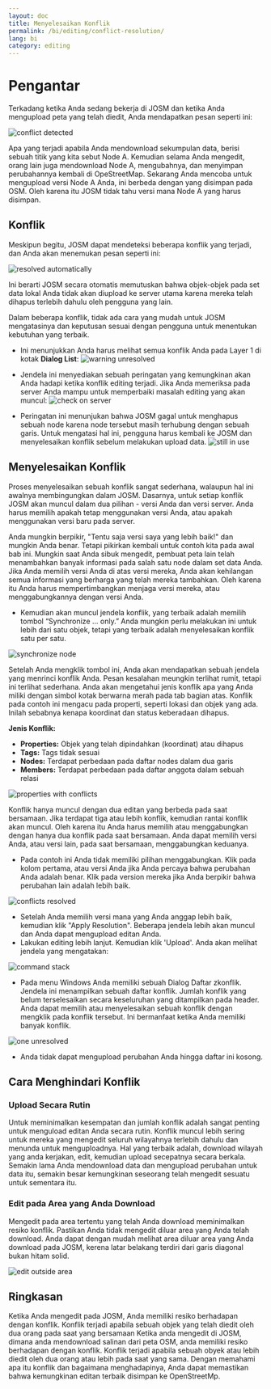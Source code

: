 ```yaml
---
layout: doc
title: Menyelesaikan Konflik
permalink: /bi/editing/conflict-resolution/
lang: bi
category: editing
---
```


Pengantar 
==========
Terkadang ketika Anda sedang bekerja di JOSM dan ketika Anda mengupload peta yang telah diedit, Anda mendapatkan pesan seperti ini:

![conflict detected][]

Apa yang terjadi apabila Anda mendownload sekumpulan data, berisi sebuah titik yang kita sebut Node A. Kemudian selama Anda mengedit, orang lain juga mendownload Node A, mengubahnya,
dan menyimpan perubahannya kembali di OpeStreetMap. Sekarang Anda mencoba untuk mengupload versi Node A Anda, ini berbeda dengan yang disimpan pada OSM. Oleh karena itu JOSM
tidak tahu versi mana Node A yang harus disimpan.

Konflik
--------
Meskipun begitu, JOSM dapat mendeteksi beberapa konflik yang terjadi, dan Anda akan menemukan pesan seperti ini:

![resolved automatically][]

Ini berarti JOSM secara otomatis memutuskan bahwa objek-objek pada set data lokal Anda tidak akan diupload ke server utama karena mereka telah dihapus terlebih dahulu oleh pengguna yang lain.

Dalam beberapa konflik, tidak ada cara yang mudah untuk JOSM mengatasinya dan keputusan sesuai dengan pengguna untuk menentukan kebutuhan yang terbaik. 

*	Ini menunjukkan Anda harus melihat semua konflik Anda pada Layer 1 di kotak **Dialog List**:
![warning unresolved][]

*	Jendela ini menyediakan sebuah peringatan yang kemungkinan akan Anda hadapi ketika konflik editing terjadi. Jika Anda memeriksa pada server Anda mampu untuk memperbaiki masalah 
	editing yang akan muncul:
![check on server][]

*	Peringatan ini menunjukan bahwa JOSM gagal untuk menghapus sebuah node karena node tersebut masih terhubung dengan sebuah garis. Untuk mengatasi hal ini, pengguna harus kembali ke
	JOSM dan menyelesaikan konflik sebelum melakukan upload data.
![still in use][]

Menyelesaikan Konflik
----------------------

Proses menyelesaikan sebuah konflik sangat sederhana, walaupun hal ini awalnya membingungkan dalam JOSM. Dasarnya, untuk setiap konflik JOSM akan muncul dalam dua pilihan - versi  Anda dan versi server. Anda harus memilih apakah tetap menggunakan versi Anda, atau apakah menggunakan versi baru pada server.

Anda mungkin berpikir, "Tentu saja versi saya yang lebih baik!" dan mungkin Anda benar. Tetapi pikirkan kembali untuk contoh kita pada awal bab ini. Mungkin saat Anda sibuk mengedit, pembuat peta lain telah menambahkan banyak informasi pada salah satu node dalam set data Anda. Jika Anda memilih versi Anda di atas versi mereka, Anda akan kehilangan semua informasi
yang berharga yang telah mereka tambahkan. Oleh karena itu Anda harus mempertimbangkan menjaga versi mereka, atau menggabungkannya dengan versi Anda. 

*	Kemudian akan muncul jendela konflik, yang terbaik adalah memilih tombol “Synchronize ... only.” Anda mungkin perlu melakukan ini untuk lebih dari satu objek, tetapi yang terbaik 
	adalah menyelesaikan konflik satu per satu. 
	
![synchronize node][]

Setelah Anda mengklik tombol ini, Anda akan mendapatkan sebuah jendela yang menrinci konflik Anda. Pesan kesalahan meungkin terlihat rumit, tetapi ini terlihat sederhana. Anda 
akan mengetahui jenis konflik apa yang Anda miliki dengan simbol kotak berwarna merah pada tab bagian atas. Konflik pada contoh ini mengacu pada properti, seperti lokasi dan objek 
yang ada. Inilah sebabnya kenapa koordinat dan status keberadaan dihapus.

**Jenis Konflik:**

*	**Properties:** Objek yang telah dipindahkan (koordinat) atau dihapus
*	**Tags:** Tags tidak sesuai
*	**Nodes:** Terdapat perbedaan pada daftar nodes dalam dua garis
*	**Members:** Terdapat perbedaan pada daftar anggota dalam sebuah relasi

![properties with conflicts][]

Konflik hanya muncul dengan dua editan yang berbeda pada saat bersamaan. Jika terdapat tiga atau lebih konflik, kemudian rantai konflik akan muncul. Oleh karena itu Anda harus memilih atau menggabungkan dengan hanya dua konflik pada saat bersamaan. Anda dapat memilih versi Anda, atau versi lain, pada saat bersamaan, menggabungkan keduanya.

*	Pada contoh ini Anda tidak memiliki pilihan menggabungkan. Klik pada kolom pertama, atau versi Anda jika Anda percaya bahwa perubahan Anda adalah benar. Klik pada version mereka 
	jika Anda berpikir bahwa perubahan lain adalah lebih baik. 

![conflicts resolved][]

*	Setelah Anda memilih versi mana yang Anda anggap lebih baik, kemudian klik "Apply Resolution". Beberapa jendela lebih akan muncul dan Anda dapat mengupload editan Anda.
*	Lakukan editing lebih lanjut. Kemudian klik 'Upload'. Anda akan melihat jendela yang mengatakan:

![command stack][]

*	Pada menu Windows Anda memiliki sebuah Dialog Daftar zkonflik. Jendela ini menampilkan sebuah daftar konflik. Jumlah konflik yang belum terselesaikan secara keseluruhan yang 
	ditampilkan pada header. Anda dapat memilih atau menyelesaikan sebuah konflik dengan mengklik pada konflik tersebut. Ini bermanfaat ketika Anda memiliki banyak konflik.
	
![one unresolved][]

*	Anda tidak dapat mengupload perubahan Anda hingga daftar ini kosong.

Cara Menghindari Konflik
-------------------------
### Upload Secara Rutin
Untuk meminimalkan kesempatan dan jumlah konflik adalah sangat penting untuk menguload editan Anda secara rutin. Konflik muncul lebih sering untuk mereka yang mengedit seluruh wilayahnya terlebih dahulu dan menunda untuk menguploadnya. Hal yang terbaik adalah, download wilayah yang anda kerjakan, edit, kemudian upload secepatnya secara berkala.
Semakin lama Anda mendownload data dan mengupload perubahan untuk data itu, semakin besar kemungkinan seseorang telah mengedit sesuatu untuk sementara itu.

### Edit pada Area yang Anda Download
Mengedit pada area tertentu yang telah Anda download meminimalkan resiko konflik. Pastikan Anda tidak mengedit diluar area yang Anda telah download. Anda dapat dengan mudah 
melihat area diluar area yang Anda download pada JOSM, kerena latar belakang terdiri dari garis diagonal bukan hitam solid.

![edit outside area][]

Ringkasan
---------
Ketika Anda mengedit pada JOSM, Anda memiliki resiko berhadapan dengan konflik. Konflik terjadi apabila sebuah objek yang telah diedit oleh dua orang pada saat yang bersamaan 
Ketika anda mengedit di JOSM, dimana anda mendownload salinan dari peta OSM, anda memiliki resiko berhadapan dengan konflik. Konflik terjadi apabila sebuah obyek atau lebih diedit oleh dua orang atau lebih pada saat yang sama. Dengan memahami apa itu konflik dan bagaimana menghadapinya, Anda dapat memastikan bahwa kemungkinan editan terbaik disimpan ke OpenStreetMp.


[conflict detected]: /images/en/editing/conflict-resolution/conflict-detected.png
[resolved automatically]: /images/en/editing/conflict-resolution/resolved-automatically.png
[warning unresolved]: /images/en/editing/conflict-resolution/warning-unresolved.png
[check on server]: /images/en/editing/conflict-resolution/check-on-server.png
[still in use]: /images/en/editing/conflict-resolution/still-in-use.png
[synchronize node]: /images/en/editing/conflict-resolution/synchronize-node.png
[properties with conflicts]: /images/en/editing/conflict-resolution/properties-with-conflicts.png
[conflicts resolved]: /images/en/editing/conflict-resolution/conflicts-resolved.png
[synchronize node]: /images/en/editing/conflict-resolution/synchronize-node.png
[command stack]: /images/en/editing/conflict-resolution/command-stack.png
[one unresolved]: /images/en/editing/conflict-resolution/one-unresolved.png
[edit outside area]: /images/en/editing/conflict-resolution/edit-outside-area.png


<!-- More stuff, could go into an additional chapter -
## Lampiran. Konflik Lebih Spesifik

### Tag Konflik

Jika tag dari satu versi sebuah objek yang berbeda dari tag versi lain, dialog
Konflik menampilkan ![]({{site.baseurl}}/images/intermediate/en_conflict_resolution_image08.png)
pada tab Tags. Klil pada tab untuk menampilkan dialog dalam menyelesaikan tag konflik.

Terdapat tiga tabel yang ditampilkan pada dialog ini, dari kiri ke kanan:

1.	My version: menunjukkan tag-tag dari versi objek pertama yang berpartisipasi
	dalam konflik ini. Ini biasanya tag dari versi objek dalam set data lokal Anda.
2.	Merged version: menunjukkan tag-tag yang bergabung. Tabel ini awalnya kosong.
	Semakin banyak konflik tag yang diselesaikan, semakin banyak value tag yang
	akan ditampilkan dalam tabel ini.
3.	Their version: menunjukkan tag-tag versi objek kedua yang berpartisipasi 
	dalam konflik ini. Ini biasanya tag-tag dari versi objek saat ini yang
	disimpan dalam server.
	
Pada contoh dibawah kedua versi memiliki sebuah tag "name". Value dalam 
versi objek kedua berbeda, meskipun, JOSM menunjukkan baris dengan latar
belakang merah. Value versi pertama adalah "Secondary School", versi 
yang berlawanan memiliki value "Elementary School". Anda saat ini harus
memutuskan value ini yang ingin Anda simpan dan yang ingin Anda buang.

![]({{site.baseurl}}/images/intermediate/en_conflict_resolution_image07.png)

Klik pada value yang Anda ingin simpan, misalnya untuk value di sebelah 
kiri. Jika Anda mengklik dua kali pada value atau klik pada ![]({{site.baseurl}}/images/intermediate/en_conflict_resolution_image21.png)
, Anda memutuskan untuk menyimpan value tersebut dan membuang value yang 
berlawanan. Tabel di tengah saat ini menampilkan value yang disimpan dan
warna latar belakang berubah menjadi hijau.

![]({{site.baseurl}}/images/intermediate/en_conflict_resolution_image10.png)

Ketika tombol Apply Resolution diaktifkan Anda dapat menerapkan pilihan Anda.
Value yang Anda pilih akan diterapkan dan dialog akan ditutup.

![]({{site.baseurl}}/images/intermediate/en_conflict_resolution_image03.png)

## Resolving differences in the node list of two versions of a way

If you see the symbol ![]({{site.baseurl}}/images/intermediate/en_conflict_resolution_image08.png)in the tab Nodesthen you
have to resolve differences in the list of
[nodes](http://josm.openstreetmap.de/wiki/Help/Concepts/Object)of two
[ways](http://josm.openstreetmap.de/wiki/Help/Concepts/Object). There
are three columns in the respective panel (see screen shot below):

1.  the leftmost table displays the list of nodes of the the local
    object version
2.  the rightmost table displays the list of nodes of the the server
    object version
3.  the table in the middle shows the list of nodes of the merged ways

Initially, the middle table is empty. You should now decide which nodes
to keep from the local dataset (the leftmost table) and which from the
server dataset (the rightmost table).

![]({{site.baseurl}}/images/intermediate/en_conflict_resolution_image24.png)

### The standard workflow

The standard workflow to resolve conflicts in the node lists of two
[object
versions](http://josm.openstreetmap.de/wiki/Help/Concepts/Object)consists
of three steps:

1.  Pick nodes from either object version and reorder the resulting node
    list if necessary
2.  Freezethe resulting merged node list by clicking on the button
    ![]({{site.baseurl}}/images/intermediate/en_conflict_resolution_image16.png). When you freeze the merged node list you
    tell JOSM that all conflicts in the node list are resolved.
3.  Apply the resolution

### A simple workflow: Keep the node list from your local object version

The following example shows the workflow when you decide to keep all nodes in the same order from your local object version.

-   First, select all elements in the leftmost table (either using the mouse or by 
    pressing Ctrl-A in the table) (see next screen shot):

    ![]({{site.baseurl}}/images/intermediate/en_conflict_resolution_image04.png)

-   Then, click 
    ![]({{site.baseurl}}/images/intermediate/en_conflict_resolution_image19.png)
    to copy the selected nodes to the middle table with the merged nodes:

    ![]({{site.baseurl}}/images/intermediate/en_conflict_resolution_image01.png)

-   Finally, click
    ![]({{site.baseurl}}/images/intermediate/en_conflict_resolution_image16.png)
    to freeze the resulting merged node list:

    ![]({{site.baseurl}}/images/intermediate/en_conflict_resolution_image20.png)

    The symbol in the nodes tab now switched to 
    ![]({{site.baseurl}}/images/intermediate/en_conflict_resolution_image00.png)
    and you can apply the merge decisions.

### Support for comparing node lists

It can be difficult to find the differences between the node list of of two object versions, in particular for ways with many nodes.

The Conflict Dialog supports you in finding the differences. It can compare two of the node lists displayed ("my" node list, the merged node list, and "their" node list) and it can render the differences between them with specific background colors.

From the following combo box you can select which pair of node lists to compare:

![]({{site.baseurl}}/images/intermediate/en_conflict_resolution_image15.png)

1.  My with Their: compares the leftmost table with the rightmost table
    in the Conflict Dialog
2.  My with Merged: compares the leftmost table with the middle table in
    the Conflict Dialog
3.  Their with Merge: compares the middle table with the rightmost table
    in the Conflict Dialog

Depending on the position of a node in the list different background
colors are used:

1.  The node is in this list only. It isn't present in the opposite list:
    ![]({{site.baseurl}}/images/intermediate/en_conflict_resolution_image13.png)
2.  The node is in both lists, but it is on different positions:
    ![]({{site.baseurl}}/images/intermediate/en_conflict_resolution_image02.png)
3.  White background means that a node is in both lists at the same
    position.

    ![]({{site.baseurl}}/images/intermediate/en_conflict_resolution_image17.png)

-->
